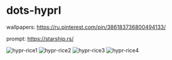# dots-hyprl

wallpapers:
https://ru.pinterest.com/pin/386183736800494133/

prompt:
https://starship.rs/


![hypr-rice1](https://user-images.githubusercontent.com/131678603/235306752-bddb848a-36a9-491c-b044-1265830c8988.png)
![hypr-rice2](https://user-images.githubusercontent.com/131678603/235306772-45230391-1a44-4caa-9009-766d0725026d.png)
![hypr-rice3](https://user-images.githubusercontent.com/131678603/235306780-41899941-027a-41aa-829b-556f9d236d22.png)
![hypr-rice4](https://user-images.githubusercontent.com/131678603/235306785-c2f24b65-631e-4faf-8430-5c06fc1f30c5.png)
